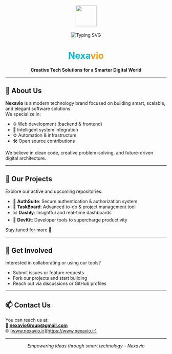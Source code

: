 <h1 align="center"><img src="https://media.giphy.com/media/TEnXkcsHrP4YedChhA/giphy.gif" width="65"></h1>
<p align="center">
<img src="https://readme-typing-svg.herokuapp.com?font=Courier+New&weight=200&duration=2500&pause=1000&color=E61DF7&center=true&vCenter=true&width=500&height=71&lines=Yoo+WhatsUp+Shawty" alt="Typing SVG" />

<h1 align="center">
  <span style="color:#00bcd4;">Nexa</span><span style="color:#ff9800;">vio</span>
</h1>

<p align="center">
  <strong>Creative Tech Solutions for a Smarter Digital World</strong>
</p>

---

## 🚀 About Us

**Nexavio** is a modern technology brand focused on building smart, scalable, and elegant software solutions.  
We specialize in:

- 🌐 Web development (backend & frontend)
- 🧠 Intelligent system integration
- ⚙️ Automation & infrastructure
- 🛠️ Open source contributions

We believe in clean code, creative problem-solving, and future-driven digital architecture.

---

## 📁 Our Projects

Explore our active and upcoming repositories:

- 🔐 <strong>AuthSuite</strong>: Secure authentication & authorization system
- 📝 <strong>TaskBoard</strong>: Advanced to-do & project management tool
- 📊 <strong>Dashly</strong>: Insightful and real-time dashboards
- 🔧 <strong>DevKit</strong>: Developer tools to supercharge productivity

Stay tuned for more 👀

---

## 🤝 Get Involved

Interested in collaborating or using our tools?

- Submit issues or feature requests
- Fork our projects and start building
- Reach out via discussions or GitHub profiles

---

## 📫 Contact Us

You can reach us at:  
📧 **nexavioGroup@gmail.com**  
🌐 [www.nexavio.ir](https://www.nexavio.ir)

---

<p align="center">
  <em>Empowering ideas through smart technology – Nexavio</em>
</p>
